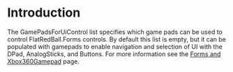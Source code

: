 # Introduction

The GamePadsForUiControl list specifies which game pads can be used to control FlatRedBall.Forms controls. By default this list is empty, but it can be populated with gamepads to enable navigation and selection of UI with the DPad, AnalogSticks, and Buttons. For more information see the [Forms and Xbox360Gamepad](../../../../tutorials/flatredball-forms/forms-and-xbox360gamepad.md) page.
